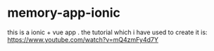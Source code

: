# memory-app-ionic
this is a ionic + vue app . the tutorial which i have used to create it is: https://www.youtube.com/watch?v=mQ4zmFy4d7Y
